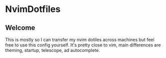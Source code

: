 # NvimDotfiles
## Welcome
This is mostly so I can transfer my nvim dotiles across machines but feel free to use this config yourself. It's pretty close to vim, main differences are theming, startup, telescope, ad autocomplete.
